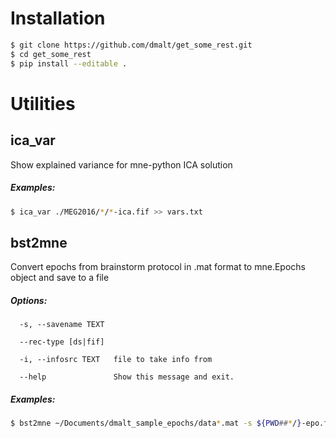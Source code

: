 # Installation

```bash
$ git clone https://github.com/dmalt/get_some_rest.git
$ cd get_some_rest
$ pip install --editable .
```

# Utilities

## ica_var 
Show explained variance for mne-python ICA solution

##### Examples:
```bash
$ ica_var ./MEG2016/*/*-ica.fif >> vars.txt
```

## bst2mne
Convert epochs from brainstorm protocol in .mat format to mne.Epochs object and save to a file

##### Options:

	  -s, --savename TEXT

	  --rec-type [ds|fif]

	  -i, --infosrc TEXT   file to take info from

	  --help               Show this message and exit.

##### Examples:
```bash
$ bst2mne ~/Documents/dmalt_sample_epochs/data*.mat -s ${PWD##*/}-epo.fif -i Control01_Open.ds
```